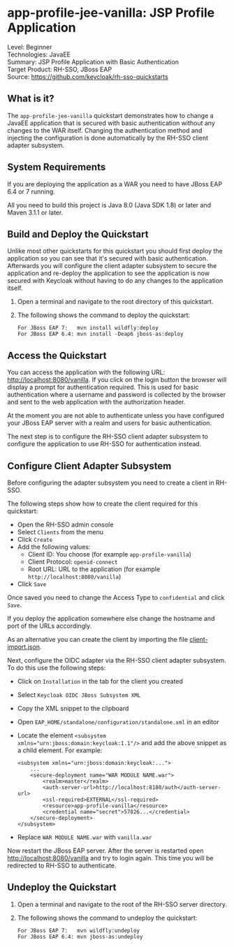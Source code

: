 app-profile-jee-vanilla: JSP Profile Application
================================================

Level: Beginner  
Technologies: JavaEE  
Summary: JSP Profile Application with Basic Authentication  
Target Product: RH-SSO, JBoss EAP  
Source: <https://github.com/keycloak/rh-sso-quickstarts>  


What is it?
-----------

The `app-profile-jee-vanilla` quickstart demonstrates how to change a JavaEE application that is secured with basic
authentication without any changes to the WAR itself. Changing the authentication method and injecting the
configuration is done automatically by the RH-SSO client adapter subsystem.


System Requirements
-------------------

If you are deploying the application as a WAR you need to have JBoss EAP 6.4 or 7 running.

All you need to build this project is Java 8.0 (Java SDK 1.8) or later and Maven 3.1.1 or later.


Build and Deploy the Quickstart
-------------------------------

Unlike most other quickstarts for this quickstart you should first deploy the application so you can see that
it's secured with basic authentication. Afterwards you will configure the client adapter subsystem to secure the
application and re-deploy the application to see the application is now secured with Keycloak without having to do
any changes to the application itself.

1. Open a terminal and navigate to the root directory of this quickstart.

2. The following shows the command to deploy the quickstart:

   ````
   For JBoss EAP 7:   mvn install wildfly:deploy
   For JBoss EAP 6.4: mvn install -Deap6 jboss-as:deploy
   ````


Access the Quickstart
----------------------

You can access the application with the following URL: <http://localhost:8080/vanilla>. If you click on the
login button the browser will display a prompt for authentication required. This is used for basic authentication where
a username and password is collected by the browser and sent to the web application with the authorization header.

At the moment you are not able to authenticate unless you have configured your JBoss EAP server with a realm and users
for basic authentication.

The next step is to configure the RH-SSO client adapter subsystem to configure the application to use RH-SSO for
authentication instead.


Configure Client Adapter Subsystem
----------------------------------

Before configuring the adapter subsystem you need to create a client in RH-SSO.

The following steps show how to create the client required for this quickstart:

* Open the RH-SSO admin console
* Select `Clients` from the menu
* Click `Create`
* Add the following values:
  * Client ID: You choose (for example `app-profile-vanilla`)
  * Client Protocol: `openid-connect`
  * Root URL: URL to the application (for example `http://localhost:8080/vanilla`)
* Click `Save`

Once saved you need to change the Access Type to `confidential` and click `Save`.

If you deploy the application somewhere else change the hostname and port of the URLs accordingly.

As an alternative you can create the client by importing the file [client-import.json](config/client-import.json).

Next, configure the OIDC adapter via the RH-SSO client adapter subsystem. To do this use the following steps:

* Click on `Installation` in the tab for the client you created
* Select `Keycloak OIDC JBoss Subsystem XML`
* Copy the XML snippet to the clipboard
* Open `EAP_HOME/standalone/configuration/standalone.xml` in an editor
* Locate the element `<subsystem xmlns="urn:jboss:domain:keycloak:1.1"/>` and add the above snippet as a child element. For example:

  ````
  <subsystem xmlns="urn:jboss:domain:keycloak:...">
      ...
      <secure-deployment name="WAR MODULE NAME.war">
          <realm>master</realm>          
          <auth-server-url>http://localhost:8180/auth</auth-server-url>
          <ssl-required>EXTERNAL</ssl-required>
          <resource>app-profile-vanilla</resource>
          <credential name="secret">57826...</credential>
      </secure-deployment>
  </subsystem>
  ````
  
* Replace `WAR MODULE NAME.war` with `vanilla.war`

Now restart the JBoss EAP server. After the server is restarted open <http://localhost:8080/vanilla> and try
to login again. This time you will be redirected to RH-SSO to authenticate.


Undeploy the Quickstart
--------------------

1. Open a terminal and navigate to the root of the RH-SSO server directory.

2. The following shows the command to undeploy the quickstart:

   ````
   For JBoss EAP 7:   mvn wildfly:undeploy
   For JBoss EAP 6.4: mvn jboss-as:undeploy
   ````
